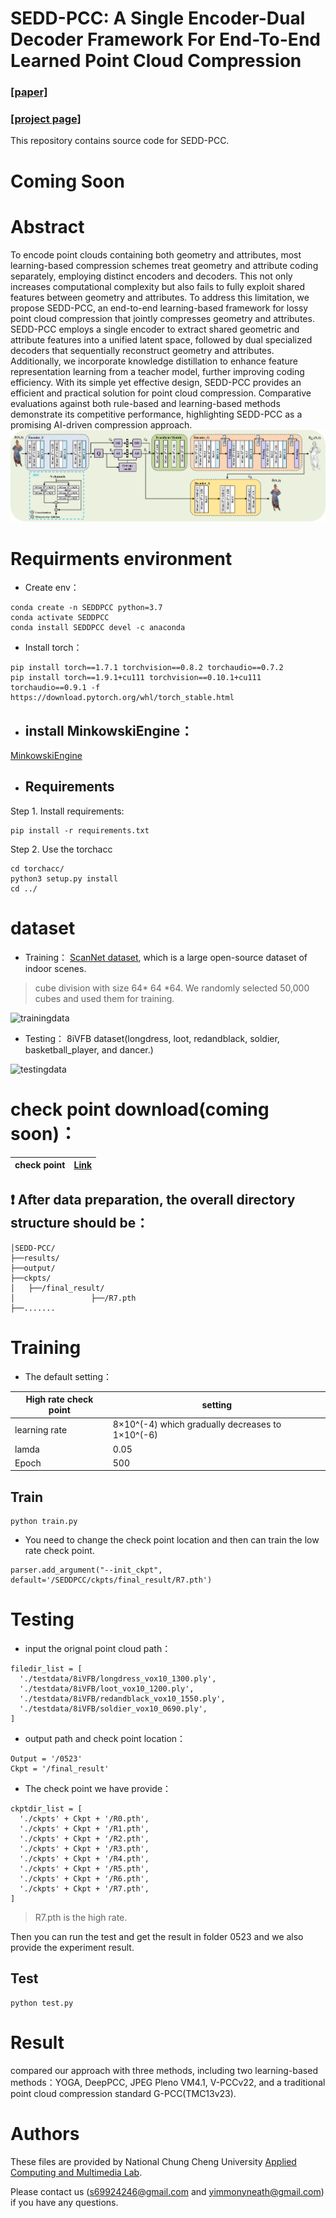 # SEDD-PCC: A Single Encoder-Dual Decoder Framework For End-To-End Learned Point Cloud Compression
### [**[paper]**](https://arxiv.org/abs/2505.16709)
### [**[project page]**](https://applied-computing-and-multimedia-lab.github.io/SEDD-PCC/)
This repository contains source code for SEDD-PCC.

# Coming Soon


# Abstract
To encode point clouds containing both geometry and attributes, most learning-based compression schemes treat geometry and attribute coding separately, employing distinct encoders and decoders. This not only increases computational complexity but also fails to fully exploit shared features between geometry and attributes. To address this limitation, we propose SEDD-PCC, an end-to-end learning-based framework for lossy point cloud compression that jointly compresses geometry and attributes. SEDD-PCC employs a single encoder to extract shared geometric and attribute features into a unified latent space, followed by dual specialized decoders that sequentially reconstruct geometry and attributes. Additionally, we incorporate knowledge distillation to enhance feature representation learning from a teacher model, further improving coding efficiency. With its simple yet effective design, SEDD-PCC provides an efficient and practical solution for point cloud compression. Comparative evaluations against both rule-based and learning-based methods demonstrate its competitive performance, highlighting SEDD-PCC as a promising AI-driven compression approach.
![architecture](https://github.com/Applied-Computing-and-Multimedia-Lab/SEDD-PCC/blob/main/images/SEDD.png)
# Requirments environment
* Create env：
```
conda create -n SEDDPCC python=3.7
conda activate SEDDPCC
conda install SEDDPCC devel -c anaconda
```
- Install torch：
```
pip install torch==1.7.1 torchvision==0.8.2 torchaudio==0.7.2
pip install torch==1.9.1+cu111 torchvision==0.10.1+cu111 torchaudio==0.9.1 -f https://download.pytorch.org/whl/torch_stable.html
```

* ## install MinkowskiEngine：
[MinkowskiEngine](https://github.com/NVIDIA/MinkowskiEngine)
* ## Requirements
Step 1. Install requirements:
```
pip install -r requirements.txt
```
Step 2. Use the torchacc
```
cd torchacc/
python3 setup.py install
cd ../
```

# dataset
* Training：
[ScanNet dataset](https://github.com/ScanNet/ScanNet), which is a large open-source dataset of indoor scenes.
>cube division with size 64* 64 *64. We randomly selected 50,000 cubes and used them for training.

![trainingdata](https://github.com/kai0416s/ANF-Sparse-PCAC/blob/main/trainingdata.png)

- Testing：
8iVFB dataset(longdress, loot, redandblack, soldier, basketball_player, and dancer.)

![testingdata](https://github.com/kai0416s/ANF-Sparse-PCAC/blob/main/testingdata.png)

# check point download(coming soon)：
| check point  | [Link]()|
| ---------- | -----------|


## ❗ After data preparation, the overall directory structure should be：
```
│SEDD-PCC/
├──results/
├──output/
├──ckpts/
│   ├──/final_result/
│                 ├──/R7.pth
├──.......
```

# Training
* The default setting：

| High rate check point  | setting|
| ---------- | -----------|
| learning rate   | 8×10^(-4) which gradually decreases to 1×10^(-6)   |
| lamda   | 0.05   |
| Epoch   | 500  |

## Train
```
python train.py
```
- You need to change the check point location and then can train the low rate check point.
```
parser.add_argument("--init_ckpt", default='/SEDDPCC/ckpts/final_result/R7.pth')
```
# Testing

* input the orignal point cloud path：
```
filedir_list = [
  './testdata/8iVFB/longdress_vox10_1300.ply',
  './testdata/8iVFB/loot_vox10_1200.ply',
  './testdata/8iVFB/redandblack_vox10_1550.ply',
  './testdata/8iVFB/soldier_vox10_0690.ply',
]
```
- output path and check point location：
```
Output = '/0523'
Ckpt = '/final_result'
```
* The check point we have provide：
```
ckptdir_list = [
  './ckpts' + Ckpt + '/R0.pth',
  './ckpts' + Ckpt + '/R1.pth',
  './ckpts' + Ckpt + '/R2.pth',
  './ckpts' + Ckpt + '/R3.pth',
  './ckpts' + Ckpt + '/R4.pth',
  './ckpts' + Ckpt + '/R5.pth',
  './ckpts' + Ckpt + '/R6.pth',
  './ckpts' + Ckpt + '/R7.pth',
]
```
> R7.pth is the high rate.

Then you can run the test and get the result in folder 0523
and we also provide the experiment result.

## Test
```
python test.py
```

# Result
compared our approach with three methods, including two learning-based methods：YOGA, DeepPCC, JPEG Pleno VM4.1, V-PCCv22, and a traditional point cloud compression standard G-PCC(TMC13v23).


# Authors
These files are provided by National Chung Cheng University [Applied Computing and Multimedia Lab](https://chiang.ccu.edu.tw/index.php).

Please contact us (s69924246@gmail.com and yimmonyneath@gmail.com) if you have any questions.

